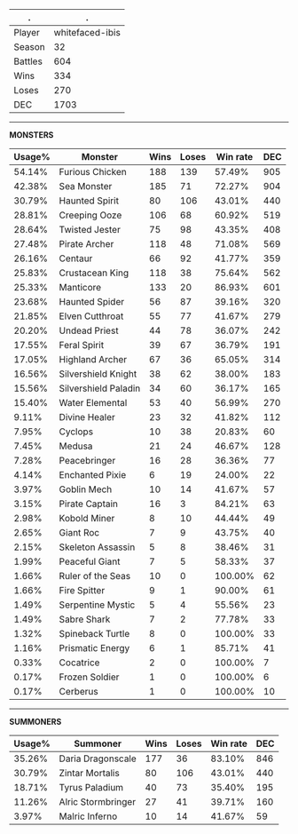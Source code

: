 .|.
|-|-
Player|whitefaced-ibis
Season|32
Battles|604
Wins|334
Loses|270
DEC|1703

---
**MONSTERS**

Usage%|Monster|Wins|Loses|Win rate|DEC|
-|-|-|-|-|-|
54.14%|Furious Chicken|188|139|57.49%|905|
42.38%|Sea Monster|185|71|72.27%|904|
30.79%|Haunted Spirit|80|106|43.01%|440|
28.81%|Creeping Ooze|106|68|60.92%|519|
28.64%|Twisted Jester|75|98|43.35%|408|
27.48%|Pirate Archer|118|48|71.08%|569|
26.16%|Centaur|66|92|41.77%|359|
25.83%|Crustacean King|118|38|75.64%|562|
25.33%|Manticore|133|20|86.93%|601|
23.68%|Haunted Spider|56|87|39.16%|320|
21.85%|Elven Cutthroat|55|77|41.67%|279|
20.20%|Undead Priest|44|78|36.07%|242|
17.55%|Feral Spirit|39|67|36.79%|191|
17.05%|Highland Archer|67|36|65.05%|314|
16.56%|Silvershield Knight|38|62|38.00%|183|
15.56%|Silvershield Paladin|34|60|36.17%|165|
15.40%|Water Elemental|53|40|56.99%|270|
9.11%|Divine Healer|23|32|41.82%|112|
7.95%|Cyclops|10|38|20.83%|60|
7.45%|Medusa|21|24|46.67%|128|
7.28%|Peacebringer|16|28|36.36%|77|
4.14%|Enchanted Pixie|6|19|24.00%|22|
3.97%|Goblin Mech|10|14|41.67%|57|
3.15%|Pirate Captain|16|3|84.21%|63|
2.98%|Kobold Miner|8|10|44.44%|49|
2.65%|Giant Roc|7|9|43.75%|40|
2.15%|Skeleton Assassin|5|8|38.46%|31|
1.99%|Peaceful Giant|7|5|58.33%|37|
1.66%|Ruler of the Seas|10|0|100.00%|62|
1.66%|Fire Spitter|9|1|90.00%|61|
1.49%|Serpentine Mystic|5|4|55.56%|23|
1.49%|Sabre Shark|7|2|77.78%|33|
1.32%|Spineback Turtle|8|0|100.00%|33|
1.16%|Prismatic Energy|6|1|85.71%|41|
0.33%|Cocatrice|2|0|100.00%|7|
0.17%|Frozen Soldier|1|0|100.00%|6|
0.17%|Cerberus|1|0|100.00%|10|

---
**SUMMONERS**

Usage%|Summoner|Wins|Loses|Win rate|DEC|
-|-|-|-|-|-|
35.26%|Daria Dragonscale|177|36|83.10%|846|
30.79%|Zintar Mortalis|80|106|43.01%|440|
18.71%|Tyrus Paladium|40|73|35.40%|195|
11.26%|Alric Stormbringer|27|41|39.71%|160|
3.97%|Malric Inferno|10|14|41.67%|59|

